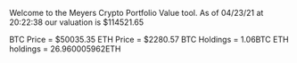 Welcome to the Meyers Crypto Portfolio Value tool. 
As of 04/23/21 at 20:22:38 our valuation is $114521.65 

BTC Price = $50035.35
 ETH Price = $2280.57
BTC Holdings = 1.06BTC
 ETH holdings = 26.960005962ETH 
